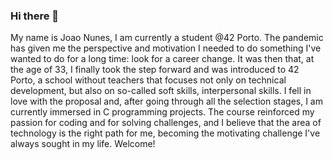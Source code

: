 ### Hi there 👋

My name is Joao Nunes, I am currently  a student @42 Porto.
The pandemic has given me the perspective and motivation I needed to do something I've wanted to do for a long time: look for a career change. It was then that, at the age of 33, I finally took the step forward and was introduced to 42 Porto, a school without teachers that focuses not only on technical development, but also on so-called soft skills, interpersonal skills. I fell in love with the proposal and, after going through all the selection stages, I am currently immersed in C programming projects. The course reinforced my passion for coding and for solving challenges, and I believe that the area of technology is the right path for me, becoming the motivating challenge I've always sought in my life. Welcome!


